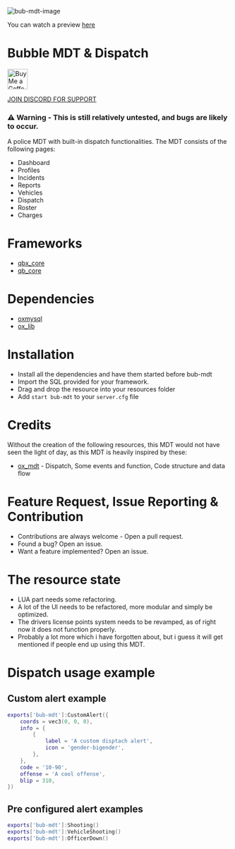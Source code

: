 <img src="https://r2.fivemanage.com/s64hZD0G9WtYHbURWCuSc/5106eb971eee6ed4dd8d5e9196ccf9fe.png" alt="bub-mdt-image" />

You can watch a preview [here](https://streamable.com/m91u9u)

# Bubble MDT & Dispatch

<a href='https://ko-fi.com/bubbledk' target='_blank'><img height='35' style='border:0px;height:46px;' src='https://az743702.vo.msecnd.net/cdn/kofi3.png?v=0' border='0' alt='Buy Me a Coffee at ko-fi.com' /><a/>

[JOIN DISCORD FOR SUPPORT](https://discord.gg/KcahTuzNRh)

### ⚠️ Warning - This is still relatively untested, and bugs are likely to occur.

A police MDT with built-in dispatch functionalities. The MDT consists of the following pages:

- Dashboard
- Profiles
- Incidents
- Reports
- Vehicles
- Dispatch
- Roster
- Charges

# Frameworks

- [qbx_core](https://github.com/Qbox-project/qbx_core)
- [qb_core](https://github.com/qbcore-framework/qb-core)

# Dependencies

- [oxmysql](https://github.com/overextended/oxmysql)
- [ox_lib](https://github.com/overextended/ox_lib)

# Installation

- Install all the dependencies and have them started before bub-mdt
- Import the SQL provided for your framework.
- Drag and drop the resource into your resources folder
- Add `start bub-mdt` to your `server.cfg` file

# Credits

Without the creation of the following resources, this MDT would not have seen the light of day, as this MDT is heavily inspired by these:

- [ox_mdt](https://github.com/overextended/ox_mdt) - Dispatch, Some events and function, Code structure and data flow

# Feature Request, Issue Reporting & Contribution

- Contributions are always welcome - Open a pull request.
- Found a bug? Open an issue.
- Want a feature implemented? Open an issue.

# The resource state

- LUA part needs some refactoring.
- A lot of the UI needs to be refactored, more modular and simply be optimized.
- The drivers license points system needs to be revamped, as of right now it does not function properly.
- Probably a lot more which i have forgotten about, but i guess it will get mentioned if people end up using this MDT.

# Dispatch usage example

## Custom alert example

```lua
exports['bub-mdt']:CustomAlert({
    coords = vec3(0, 0, 0),
    info = {
        {
            label = 'A custom disptach alert',
            icon = 'gender-bigender',
        },
    },
    code = '10-90',
    offense = 'A cool offense',
    blip = 310,
})
```

## Pre configured alert examples

```lua
exports['bub-mdt']:Shooting()
exports['bub-mdt']:VehicleShooting()
exports['bub-mdt']:OfficerDown()
```
